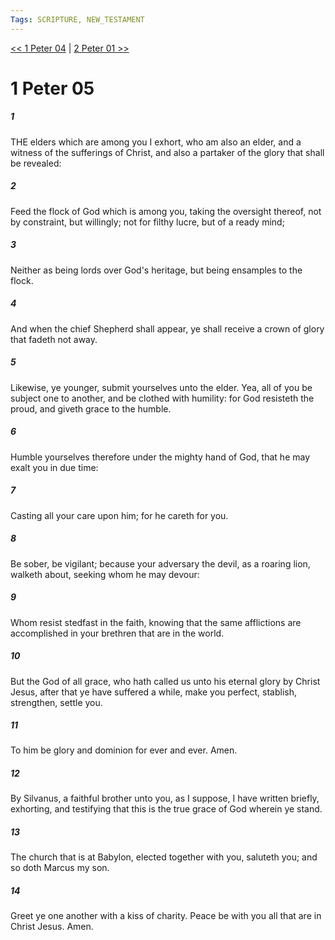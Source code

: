 ```yaml
---
Tags: SCRIPTURE, NEW_TESTAMENT
---
```


[<< 1 Peter 04](NEW_TESTAMENT/21_1_Peter/1_Peter_04.md) | [2 Peter 01 >>](NEW_TESTAMENT/22_2_Peter/2_Peter_01.md)

# 1 Peter 05

##### 1

THE elders which are among you I exhort, who am also an elder, and a witness of the sufferings of Christ, and also a partaker of the glory that shall be revealed:

##### 2

Feed the flock of God which is among you, taking the oversight thereof, not by constraint, but willingly; not for filthy lucre, but of a ready mind;

##### 3

Neither as being lords over God's heritage, but being ensamples to the flock.

##### 4

And when the chief Shepherd shall appear, ye shall receive a crown of glory that fadeth not away.

##### 5

Likewise, ye younger, submit yourselves unto the elder. Yea, all of you be subject one to another, and be clothed with humility: for God resisteth the proud, and giveth grace to the humble.

##### 6

Humble yourselves therefore under the mighty hand of God, that he may exalt you in due time:

##### 7

Casting all your care upon him; for he careth for you.

##### 8

Be sober, be vigilant; because your adversary the devil, as a roaring lion, walketh about, seeking whom he may devour:

##### 9

Whom resist stedfast in the faith, knowing that the same afflictions are accomplished in your brethren that are in the world.

##### 10

But the God of all grace, who hath called us unto his eternal glory by Christ Jesus, after that ye have suffered a while, make you perfect, stablish, strengthen, settle you.

##### 11

To him be glory and dominion for ever and ever. Amen.

##### 12

By Silvanus, a faithful brother unto you, as I suppose, I have written briefly, exhorting, and testifying that this is the true grace of God wherein ye stand.

##### 13

The church that is at Babylon, elected together with you, saluteth you; and so doth Marcus my son.

##### 14

Greet ye one another with a kiss of charity. Peace be with you all that are in Christ Jesus. Amen.
